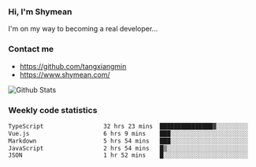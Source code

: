 ### Hi, I'm Shymean

I'm on my way to becoming a real developer...

### Contact me

- <https://github.com/tangxiangmin>
- <https://www.shymean.com/>

![Github Stats](https://github-readme-stats.vercel.app/api?username=tangxiangmin&show_icons=true&theme=dark)


###  Weekly code statistics

<!--START_SECTION:waka-->

```txt
TypeScript                 32 hrs 23 mins  ███████████████▓░░░░░░░░░   62.80 %
Vue.js                     6 hrs 9 mins    ███░░░░░░░░░░░░░░░░░░░░░░   11.96 %
Markdown                   5 hrs 54 mins   ███░░░░░░░░░░░░░░░░░░░░░░   11.47 %
JavaScript                 2 hrs 54 mins   █▒░░░░░░░░░░░░░░░░░░░░░░░   05.65 %
JSON                       1 hr 52 mins    █░░░░░░░░░░░░░░░░░░░░░░░░   03.65 %
```

<!--END_SECTION:waka-->